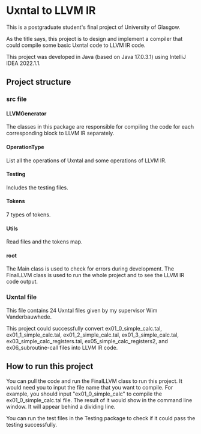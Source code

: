 # Uxntal to LLVM IR


This is a postgraduate student's final project of University of Glasgow.

As the title says, this project is to design and implement a compiler that could compile some basic Uxntal code to LLVM IR code.

This project was developed in Java (based on Java 17.0.3.1) using IntelliJ IDEA 2022.1.1.

## Project structure

### src file
#### LLVMGenerator
The classes in this package are responsible for compiling the code for each corresponding block to LLVM IR separately.

#### OperationType
List all the operations of Uxntal and some operations of LLVM IR.

#### Testing
Includes the testing files.

#### Tokens
7 types of tokens.

#### Utils
Read files and the tokens map.

#### root 
The Main class is used to check for errors during development.
The FinalLLVM class is used to run the whole project and to see the LLVM IR code output.




### Uxntal file

This file contains 24 Uxntal files given by my supervisor Wim Vanderbauwhede. 

This project could successfully convert ex01_0_simple_calc.tal, ex01_1_simple_calc.tal, ex01_2_simple_calc.tal,
ex01_3_simple_calc.tal, ex03_simple_calc_registers.tal, ex05_simple_calc_registers2, and ex06_subroutine-call
files into LLVM IR code.

## How to run this project
You can pull the code and run the FinalLLVM class to run this project. It would need you
to input the file name that you want to compile. For example, you should 
input "ex01_0_simple_calc" to compile the ex01_0_simple_calc.tal file. The result
of it would show in the command line window. It will appear behind a dividing line.

You can run the test files in the Testing package to check if it could pass the testing successfully.
